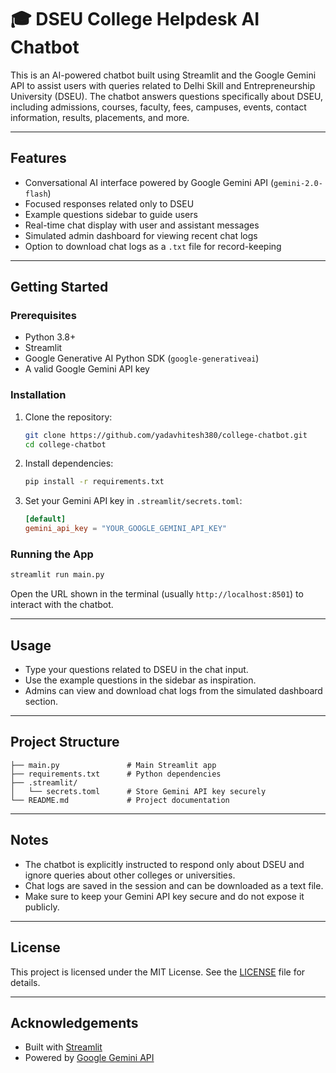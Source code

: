 # 🎓 DSEU College Helpdesk AI Chatbot

This is an AI-powered chatbot built using Streamlit and the Google Gemini API to assist users with queries related to Delhi Skill and Entrepreneurship University (DSEU). The chatbot answers questions specifically about DSEU, including admissions, courses, faculty, fees, campuses, events, contact information, results, placements, and more.

---

## Features

- Conversational AI interface powered by Google Gemini API (`gemini-2.0-flash`)
- Focused responses related only to DSEU
- Example questions sidebar to guide users
- Real-time chat display with user and assistant messages
- Simulated admin dashboard for viewing recent chat logs
- Option to download chat logs as a `.txt` file for record-keeping

---

## Getting Started

### Prerequisites

- Python 3.8+
- Streamlit
- Google Generative AI Python SDK (`google-generativeai`)
- A valid Google Gemini API key

### Installation

1. Clone the repository:

   ```bash
   git clone https://github.com/yadavhitesh380/college-chatbot.git
   cd college-chatbot
   ```

2. Install dependencies:

   ```bash
   pip install -r requirements.txt
   ```

3. Set your Gemini API key in `.streamlit/secrets.toml`:

   ```toml
   [default]
   gemini_api_key = "YOUR_GOOGLE_GEMINI_API_KEY"
   ```

### Running the App

```bash
streamlit run main.py
```

Open the URL shown in the terminal (usually `http://localhost:8501`) to interact with the chatbot.

---

## Usage

- Type your questions related to DSEU in the chat input.
- Use the example questions in the sidebar as inspiration.
- Admins can view and download chat logs from the simulated dashboard section.

---

## Project Structure

```
├── main.py               # Main Streamlit app
├── requirements.txt      # Python dependencies
├── .streamlit/
│   └── secrets.toml      # Store Gemini API key securely
└── README.md             # Project documentation
```

---

## Notes

- The chatbot is explicitly instructed to respond only about DSEU and ignore queries about other colleges or universities.
- Chat logs are saved in the session and can be downloaded as a text file.
- Make sure to keep your Gemini API key secure and do not expose it publicly.

---

## License

This project is licensed under the MIT License. See the [LICENSE](LICENSE) file for details.

---

## Acknowledgements

- Built with [Streamlit](https://streamlit.io/)
- Powered by [Google Gemini API](https://developers.generativeai.google/)
